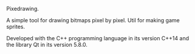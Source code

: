 Pixedrawing.

A simple tool for drawing bitmaps pixel by pixel. Util for making game sprites.

Developed with the C++ programming language in its version C++14 and the
library Qt in its version 5.8.0.